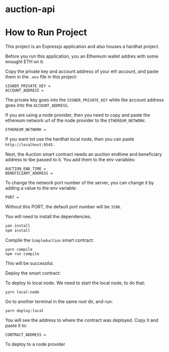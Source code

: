 # auction-api

# How to Run Project

This project is an Expressjs application and also houses a hardhat project.

Before you run this application, you an Ethereum wallet addres with some enought ETH on it.

Copy the private key and account address of your eth account, and paste them in the `.env` file in this project:

```
SIGNER_PRIVATE_KEY =
ACCOUNT_ADDRESS =
```

The private key goes into the `SIGNER_PRIVATE_KEY` while the account address goes into the `ACCOUNT_ADDRESS`.

If you are using a node provider, then you need to copy and paste the ethereum network url of the node provider to the `ETHEREUM_NETWORK`:

```
ETHEREUM_NETWORK =
```

If you want tot use the hardhat local node, then you can paste `http://localhost:8545`.

Next, the Auction smart contract needs an auction endtime and beneficiary address to tbe passed to it. You add them to the env variables:

```
AUCTION_END_TIME =
BENEFICIARY_ADDRESS =
```

To change the network port number of the server, you can change it by adding a value to the env variable:

```
PORT =
```

Without this PORT, the default port number will be `3100`.

You will need to install the dependencies.

```sh
yan install
npm install
```

Compile the `SimpleAuction` smart contract:

```
yarn compile
npm run compile
```

This will be successful.

Deploy the smart contract:

To deploy to local node. We need to start the local node, to do that:

```
yarn local:node
```

Go to another terminal in the same root dir, and run:

```
yarn deploy:local
```

You will see the address to where the contract was deployed. Copy it and paste it to:

```
CONTRACT_ADDRESS =
```

To deploy to a node provider

```

```
